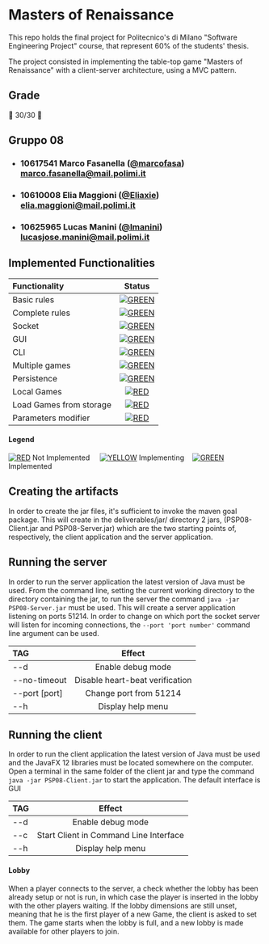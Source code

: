 # Masters of Renaissance

This repo holds the final project for Politecnico's di Milano "Software Engineering Project" course, that represent 60% of the students' thesis.

The project consisted in implementing the table-top game "Masters of Renaissance" with a client-server architecture, using a MVC pattern.

## Grade
🥳 30/30 🥳

## Gruppo 08

- ###   10617541    Marco Fasanella ([@marcofasa](https://github.com/marcofasa))<br>marco.fasanella@mail.polimi.it
- ###   10610008    Elia Maggioni ([@Eliaxie](https://github.com/Eliaxie))<br>elia.maggioni@mail.polimi.it
- ###   10625965    Lucas Manini ([@lmanini](https://github.com/lmanini))<br>lucasjose.manini@mail.polimi.it

## Implemented Functionalities
| Functionality | Status |
|:-----------------------|:------------------------------------:|
| Basic rules | [![GREEN](http://placehold.it/15/44bb44/44bb44)](https://github.com/marcofasa/ing-sw-2021-Fasanella-Maggioni-Manini/tree/main/src/main/java/it/polimi/ingsw/model) |
| Complete rules | [![GREEN](http://placehold.it/15/44bb44/44bb44)](https://github.com/marcofasa/ing-sw-2021-Fasanella-Maggioni-Manini/tree/main/src/main/java/it/polimi/ingsw/model) |
| Socket |[![GREEN](http://placehold.it/15/44bb44/44bb44)](https://github.com/marcofasa/ing-sw-2021-Fasanella-Maggioni-Manini/tree/main/src/main/java/it/polimi/ingsw/server/Server.java) |
| GUI | [![GREEN](http://placehold.it/15/44bb44/44bb44)](https://github.com/marcofasa/ing-sw-2021-Fasanella-Maggioni-Manini/tree/main/src/main/java/it/polimi/ingsw/) |
| CLI |[![GREEN](http://placehold.it/15/44bb44/44bb44)](https://github.com/marcofasa/ing-sw-2021-Fasanella-Maggioni-Manini/tree/main/src/main/java/it/polimi/ingsw/) |
| Multiple games | [![GREEN](http://placehold.it/15/44bb44/44bb44)](https://github.com/marcofasa/ing-sw-2021-Fasanella-Maggioni-Manini/blob/main/src/main/java/it/polimi/ingsw/server/Server.java)|
| Persistence | [![GREEN](http://placehold.it/15/44bb44/44bb44)](https://github.com/marcofasa/ing-sw-2021-Fasanella-Maggioni-Manini/tree/main/src/main/java/it/polimi/ingsw/server/Server.java/) |
| Local Games | [![RED](http://placehold.it/15/f03c15/f03c15)]() |
| Load Games from storage | [![RED](http://placehold.it/15/f03c15/f03c15)]() |
| Parameters modifier | [![RED](http://placehold.it/15/f03c15/f03c15)]() |

#### Legend
[![RED](http://placehold.it/15/f03c15/f03c15)]() Not Implemented &nbsp;&nbsp;&nbsp;&nbsp;[![YELLOW](http://placehold.it/15/ffdd00/ffdd00)]() Implementing&nbsp;&nbsp;&nbsp;&nbsp;[![GREEN](http://placehold.it/15/44bb44/44bb44)]() Implemented


<!--
[![RED](http://placehold.it/15/f03c15/f03c15)](#)
[![YELLOW](http://placehold.it/15/ffdd00/ffdd00)](#)
[![GREEN](http://placehold.it/15/44bb44/44bb44)](#)
-->

## Creating the artifacts
In order to create the jar files, it's sufficient to invoke the maven goal package. This will create in the deliverables/jar/ directory 2 jars, (PSP08-Client.jar and PSP08-Server.jar) which are the two starting points of, respectively, the client application and the server application.

## Running the server
In order to run the server application the latest version of Java must be used.
From the command line, setting the current working directory to the directory containing the jar, to run the server the command ```java -jar PSP08-Server.jar``` must be used.
This will create a server application listening on ports 51214.
In order to change on which port the socket server will listen for incoming connections, the ```--port 'port number'``` command line argument can be used.

| TAG | Effect |
|:-----------------------|:------------------------------------:|
| --d | Enable debug mode |
| --no-timeout | Disable heart-beat verification |
| --port [port]| Change port from 51214 |
| --h| Display help menu |


## Running the client
In order to run the client application the latest version of Java must be used and the JavaFX 12 libraries must be located somewhere on the computer.
Open a terminal in the same folder of the client jar and type the command ```java -jar PSP08-Client.jar``` to start the application.
The default interface is GUI

| TAG | Effect |
|:-----------------------|:------------------------------------:|
| --d | Enable debug mode |
| --c | Start Client in Command Line Interface |
| --h| Display help menu |

#### Lobby
When a player connects to the server, a check whether the lobby has been already setup or not is run, in which case the player
is inserted in the lobby with the other players waiting. If the lobby dimensions are still unset, meaning that he is the first player of a new Game, the client is asked to set them.
The game starts when the lobby is full, and a new lobby is made available for other players to join.
